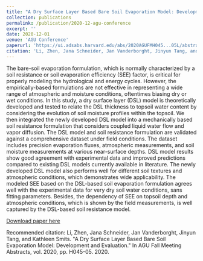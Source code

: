 ```yaml
---
title: "A Dry Surface Layer Based Bare Soil Evaporation Model: Development and Evaluation"
collection: publications
permalink: /publication/2020-12-agu-conference
excerpt: ''
date: 2020-12-01
venue: 'AGU Conference'
paperurl: 'https://ui.adsabs.harvard.edu/abs/2020AGUFMH045...05L/abstract'
citation: 'Li, Zhen, Jana Schneider, Jan Vanderborght, Jinyun Tang, and Kathleen Smits. "A Dry Surface Layer Based Bare Soil Evaporation Model: Development and Evaluation." In AGU Fall Meeting Abstracts, vol. 2020, pp. H045-05. 2020.'
---
```

The bare-soil evaporation formulation, which is normally characterized by a soil resistance or soil evaporation efficiency (SEE) factor, is critical for properly modeling the hydrological and energy cycles. However, the empirically-based formulations are not effective in representing a wide range of atmospheric and moisture conditions, oftentimes biasing dry or wet conditions. In this study, a dry surface layer (DSL) model is theoretically developed and tested to relate the DSL thickness to topsoil water content by considering the evolution of soil moisture profiles within the topsoil. We then integrated the newly developed DSL model into a mechanically based soil resistance formulation that considers coupled liquid water flow and vapor diffusion. The DSL model and soil resistance formulation are validated against a comprehensive dataset under field conditions. The dataset includes precision evaporation fluxes, atmospheric measurements, and soil moisture measurements at various near-surface depths. DSL model results show good agreement with experimental data and improved predictions compared to existing DSL models currently available in literature. The newly developed DSL model also performs well for different soil textures and atmospheric conditions, which demonstrates wide applicability. The modeled SEE based on the DSL-based soil evaporation formulation agrees well with the experimental data for very dry soil water conditions, sans fitting parameters. Besides, the dependency of SEE on topsoil depth and atmospheric conditions, which is shown by the field measurements, is well captured by the DSL-based soil resistance model.


[Download paper here](https://ui.adsabs.harvard.edu/abs/2020AGUFMH045...05L/abstract)

Recommended citation: Li, Zhen, Jana Schneider, Jan Vanderborght, Jinyun Tang, and Kathleen Smits. "A Dry Surface Layer Based Bare Soil Evaporation Model: Development and Evaluation." In AGU Fall Meeting Abstracts, vol. 2020, pp. H045-05. 2020.